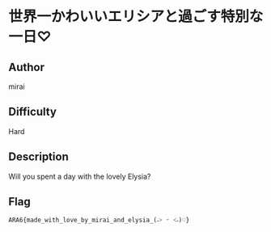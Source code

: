 # 世界一かわいいエリシアと過ごす特別な一日♡

## Author

mirai

## Difficulty

Hard

## Description

Will you spent a day with the lovely Elysia?

## Flag
```
ARA6{made_with_love_by_mirai_and_elysia_(˶˃ ᵕ ˂˶)♡}
```